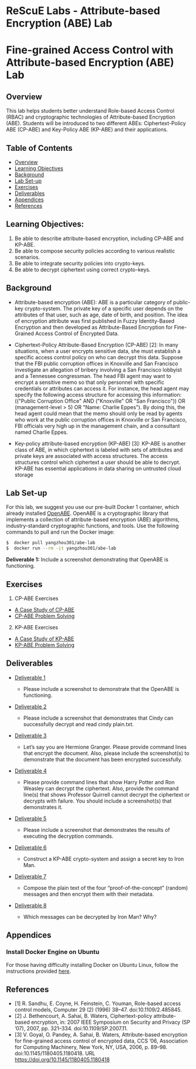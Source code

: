 # ReScuE Labs - Attribute-based Encryption (ABE) Lab
# Fine-grained Access Control with Attribute-based Encryption (ABE) Lab
## Overview
This lab helps students better understand Role-based Access Control (RBAC) and cryptographic technologies of Attribute-based Encryption (ABE). Students will be introduced to two different ABEs: Ciphertext-Policy ABE (CP-ABE) and Key-Policy ABE (KP-ABE) and their applications.

## Table of Contents

- [Overview](#overview)
- [Learning Objectives](#learning-objectives)
- [Background](#background)
- [Lab Set-up](#lab-set-up)
- [Exercises](#exercises)
- [Deliverables](#deliverables)
- [Appendices](#appendices)
- [References](#references)


## Learning Objectives:
1. Be able to describe attribute-based encryption, including CP-ABE and KP-ABE.
2. Be able to compose security policies according to various realistic scenarios.
3. Be able to integrate security policies into crypto-keys.
4. Be able to decrypt ciphertext using correct crypto-keys.

## Background
- Attribute-based encryption (ABE):  ABE is a particular category of public-key crypto-system.
The private key of a specific user depends on the attributes of that user, such as age, date of birth, and position. The idea of encryption attribute was first published in Fuzzy Identity-Based Encryption and then developed as Attribute-Based Encryption for Fine-Grained Access Control of
Encrypted Data.

- Ciphertext-Policy Attribute-Based Encryption (CP-ABE) [2]: In many situations, when a user
encrypts sensitive data, she must establish a specific access control policy on who can decrypt
this data. Suppose that the FBI public corruption offices in Knoxville and San Francisco investigate an allegation of bribery involving a San Francisco lobbyist and a Tennessee congressman. The head FBI agent may want to encrypt a sensitive memo so that only personnel with specific credentials or attributes can access it. For instance, the head agent may specify the following access structure for accessing this information: (("Public Corruption Office" AND
("Knoxville" OR "San Francisco")) OR (management-level > 5) OR "Name: Charlie Eppes"). By doing this, the head agent could mean that the memo should only be read by agents who work at the public corruption offices in Knoxville or San Francisco, FBI officials very high up in the management chain, and a consultant named Charlie Eppes.

- Key-policy attribute-based encryption (KP-ABE) [3]: KP-ABE is another class of ABE, in which
ciphertext is labeled with sets of attributes and private keys are associated with access structures. The access structures control which ciphertext a user should be able to decrypt. KP-ABE has essential applications in data sharing on untrusted cloud storage

## Lab Set-up
For this lab, we suggest you use our pre-built Docker 1 container, which already installed [OpenABE](https://github.com/zeutro/openabe). OpenABE is a cryptographic library that implements a collection of attribute-based encryption (ABE) algorithms, industry-standard cryptographic functions, and tools. Use the following commands to pull and run the Docker image:
```bash
$  docker pull yangzhou301/abe-lab
$  docker run --rm -it yangzhou301/abe-lab
```
**Deliverable 1:** Include a screenshot demonstrating that OpenABE is functioning.

## Exercises
1.  CP-ABE Exercises
   - [A Case Study of CP-ABE](CP-ABE_cs.md)
   - [CP-ABE Problem Solving](CP-ABE_ps.md)
2.  KP-ABE Exercises
   - [A Case Study of KP-ABE](KP-ABE_cs.md)
   - [KP-ABE Problem Solving](KP-ABE_ps.md)

## Deliverables

- [Deliverable 1](README.md#lab-set-up)
   - Please include a screenshot to demonstrate that the OpenABE is functioning.

- [Deliverable 2](CP-ABE_cs.md#deliverable-2)
  - Please include a screenshot that demonstrates that Cindy can successfully decrypt and read cindy plain.txt.

- [Deliverable 3](CP-ABE_ps.md#deliverable-3)
  - Let’s say you are Hermione Granger. Please provide command lines that encrypt the document. Also, please include the screenshot(s) to demonstrate that the document has been encrypted successfully.

- [Deliverable 4](CP-ABE_ps.md#deliverable-4)
  - Please provide command lines that show Harry Potter and Ron Weasley can decrypt the ciphertext. Also, provide the command line(s) that shows Professor Quirrell cannot decrypt the ciphertext or decrypts with failure. You should include a screenshot(s) that demonstrates it.

- [Deliverable 5](KP-ABE_cs.md#deliverable-5)
  - Please include a screenshot that demonstrates the results of executing the decryption commands.

- [Deliverable 6](KP-ABE_ps.md#deliverable-6)
  - Construct a KP-ABE crypto-system and assign a secret key to Iron Man.

- [Deliverable 7](KP-ABE_ps.md#deliverable-7)
  - Compose the plain text of the four “proof-of-the-concept” (random) messages and then encrypt them with their metadata.

- [Deliverable 8](KP-ABE_ps.md#deliverable-8)
  - Which messages can be decrypted by Iron Man? Why?



## Appendices
### Install Docker Engine on Ubuntu
For those having difficulty installing Docker on Ubuntu Linux, follow the instructions provided [here](Install_docker.md).



## References
- [1] R. Sandhu, E. Coyne, H. Feinstein, C. Youman, Role-based access control models, Computer 29 (2) (1996) 38–47. doi:10.1109/2.485845.
- [2] J. Bethencourt, A. Sahai, B. Waters, Ciphertext-policy attribute-based encryption, in: 2007 IEEE Symposium on Security and Privacy (SP ’07), 2007, pp. 321–334. doi:10.1109/SP.2007.11.
- [3] V. Goyal, O. Pandey, A. Sahai, B. Waters, Attribute-based encryption for fine-grained access control of encrypted data, CCS ’06, Association for Computing Machinery, New York, NY, USA, 2006, p. 89–98. doi:10.1145/1180405.1180418. URL https://doi.org/10.1145/1180405.1180418


